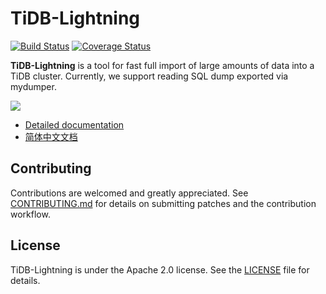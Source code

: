 # TiDB-Lightning

[![Build Status](https://internal.pingcap.net/idc-jenkins/job/test_lightning_master/badge/icon)](https://internal.pingcap.net/idc-jenkins/job/test_lightning_master/)
[![Coverage Status](https://coveralls.io/repos/github/pingcap/tidb-lightning/badge.svg?branch=master)](https://coveralls.io/github/pingcap/tidb-lightning?branch=master)

**TiDB-Lightning** is a tool for fast full import of large amounts of data into a TiDB cluster.
Currently, we support reading SQL dump exported via mydumper.

![](https://pingcap.com/images/docs/tidb-lightning-architecture.png)

* [Detailed documentation](https://pingcap.com/docs/tools/lightning/overview-architecture/)
* [简体中文文档](https://pingcap.com/docs-cn/tools/lightning/overview-architecture/)

## Contributing

Contributions are welcomed and greatly appreciated. See [CONTRIBUTING.md](CONTRIBUTING.md)
for details on submitting patches and the contribution workflow.

## License

TiDB-Lightning is under the Apache 2.0 license. See the [LICENSE](./LICENSE) file for details.
